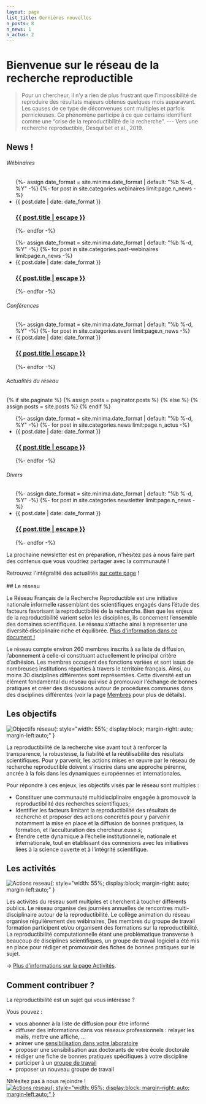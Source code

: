 ```yaml
---
layout: page
list_title: Dernières nouvelles
n_posts: 8
n_news: 1
n_actus: 2
---
```


# Bienvenue sur le réseau de la recherche reproductible

> Pour un chercheur, il n’y a rien de plus frustrant que l’impossibilité de reproduire des résultats majeurs obtenus quelques mois auparavant. Les causes de ce type de déconvenues sont multiples et parfois pernicieuses. Ce phénomène participe à ce que certains identifient comme une “crise de la reproductibilité de la recherche”. --- Vers une recherche reproductible, Desquilbet et al., 2019.

<!--
![Actions reseau](../assets/images/banniere_web.png){: style="width: 50%; display:block; margin-right: auto; margin-left:auto;" }
-->

## News !

<div class="news">
<h6>  Wébinaires </h6>
  <ul class="post-list">
   {%- assign date_format = site.minima.date_format | default: "%b %-d, %Y" -%}
     {%- for post in site.categories.webinaires limit:page.n_news -%}
      <li>
        <span class="post-meta">{{ post.date | date: date_format }}</span>
        <h3>
          <a class="post-link" href="{{ post.url | relative_url }}">
            {{ post.title | escape }}
          </a>
        </h3>
      </li>
   {%- endfor -%}
  </ul>
  <ul class="post-list">
   {%- assign date_format = site.minima.date_format | default: "%b %-d, %Y" -%}
     {%- for post in site.categories.past-webinaires limit:page.n_news -%}
      <li>
        <span class="post-meta">{{ post.date | date: date_format }}</span>
        <h3>
          <a class="post-link" href="{{ post.url | relative_url }}">
            {{ post.title | escape }}
          </a>
        </h3>
      </li>
   {%- endfor -%}
  </ul>


<h6>Conférences </h6>
<ul class="post-list">
 {%- assign date_format = site.minima.date_format | default: "%b %-d, %Y" -%}
   {%- for post in site.categories.event limit:page.n_news -%}
    <li>
      <span class="post-meta">{{ post.date | date: date_format }}</span>
      <h3>
        <a class="post-link" href="{{ post.url | relative_url }}">
          {{ post.title | escape }}
        </a>
      </h3>
    </li>
 {%- endfor -%}
</ul>

<h6>Actualités du réseau</h6>

{% if site.paginate %}
  {% assign posts = paginator.posts %}
{% else %}
  {% assign posts = site.posts %}
{% endif %}

<ul class="post-list">
 {%- assign date_format = site.minima.date_format | default: "%b %-d, %Y" -%}
   {%- for post in site.categories.news limit:page.n_actus -%}
    <li>
      <span class="post-meta">{{ post.date | date: date_format }}</span>
      <h3>
        <a class="post-link" href="{{ post.url | relative_url }}">
          {{ post.title | escape }}
        </a>
      </h3>
    </li>
 {%- endfor -%}
</ul>

<h6>Divers</h6>

<ul class="post-list">
 {%- assign date_format = site.minima.date_format | default: "%b %-d, %Y" -%}
   {%- for post in site.categories.newsletter limit:page.n_news -%}
    <li>
      <span class="post-meta">{{ post.date | date: date_format }}</span>
      <h3>
        <a class="post-link" href="{{ post.url | relative_url }}">
          {{ post.title | escape }}
        </a>
      </h3>
    </li>
 {%- endfor -%}
</ul>


La prochaine newsletter est en préparation, n'hésitez pas à nous faire part des contenus que vous voudriez partager avec la communauté !

<div class="news2"> Retrouvez l'intégralité des actualités <a href="{{activities | relative_url}}/activities/">sur cette page</a> !</div>
</div>

<br>
## Le réseau

Le Réseau Français de la Recherche Reproductible est une initiative nationale informelle rassemblant des scientifiques engagés dans l’étude des facteurs favorisant la reproductibilité de la recherche. Bien que les enjeux de la reproductibilité varient selon les disciplines, ils concernent l’ensemble des domaines scientifiques. Le réseau s’attache ainsi à représenter une diversité disciplinaire riche et équilibrée.
[Plus d'information dans ce document !](assets/pdfs/presentation.pdf)

Le réseau compte environ 260 membres inscrits à sa liste de diffusion, l’abonnement à celle-ci constituant actuellement le principal critère d’adhésion. Les membres occupent des fonctions variées et sont issus de nombreuses institutions réparties à travers le territoire français. Ainsi, au moins 30 disciplines différentes sont représentées. Cette diversité est un élément fondamental du réseau qui vise à promouvoir l'échange de bonnes pratiques et créer des discussions autour de procédures communes dans des disciplines différentes (voir la page [Membres](/community/) pour plus de détails).



## Les objectifs

![Objectifs réseau](../assets/images/objectifs_recherche-repro-fr.png){: style="width: 55%; display:block; margin-right: auto; margin-left:auto;" }


La reproductibilité de la recherche vise avant tout à renforcer la transparence, la robustesse, la fiabilité et la réutilisabilité des résultats scientifiques. Pour y parvenir, les actions mises en œuvre par le réseau de recherche reproductible doivent s’inscrire dans une approche pérenne, ancrée à la fois dans les dynamiques européennes et internationales.

Pour répondre à ces enjeux, les objectifs visés par le réseau sont multiples :

* Constituer une communauté multidisciplinaire engagée à promouvoir la reproductibilité des recherches scientifiques;
* Identifier les facteurs limitant la reproductibilité des résultats de recherche et proposer des actions concrètes pour y parvenir notamment la mise en place et la diffusion de bonnes pratiques, la formation, et l’acculturation des chercheur.euse.s;
* Étendre cette dynamique à l’échelle institutionnelle, nationale et internationale, tout en établissant des connexions avec les initiatives liées à la science ouverte et à l’intégrité scientifique.


## Les activités

![Actions reseau](../assets/images/activites_recherche-repro.png){: style="width: 55%; display:block; margin-right: auto; margin-left:auto;" }

Les activités du réseau sont multiples et cherchent à toucher différents publics. Le réseau organise des journées annuelles de rencontres multi-disciplinaire autour de la reproductibilité. Le collège animation du réseau organise régulièrement des wébinaires, Des membres du groupe de travail formation participent et/ou organisent des formations sur la reproductibilité. La reproductibilité computationnelle étant une problématique transverse à beaucoup de disciplines scientifiques, un groupe de travail logiciel a été mis en place pour rédiger et promouvoir des fiches de bonnes pratiques sur le sujet.

→ [Plus d’informations sur la page Activités](/activities/).

## Comment contribuer ?

La reproductibilité est un sujet qui vous intéresse ? 

Vous pouvez :
* vous abonner à la liste de diffusion pour être informé 
* diffuser des informations dans vos réseaux professionnels : relayer les mails, mettre une affiche, …
* animer une [sensibilisation dans votre laboratoire](/training/#ateliers)
* proposer une sensibilisation aux doctorants de votre école doctorale 
* rédiger une fiche de bonnes pratiques spécifiques à votre discipline 
* participer à un [groupe de travail](/steering/#gt)
* proposer un nouveau groupe de travail

Nh’ésitez pas à nous rejoindre !
<br/>
<a href="https://groupes.renater.fr/sympa/info/recherche-reproductible" target="_blank">![Actions reseau](../assets/images/Contacts.png){: style="width: 65%; display:block; margin-right: auto; margin-left:auto;" }</a>
